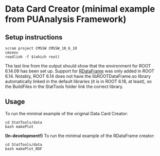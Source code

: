 # Data Card Creator (minimal example from PUAnalysis Framework)

## Setup instructions

```
scram project CMSSW CMSSW_10_6_10
cmsenv
readlink -f $(which root)
```
The last line from the output should show that the environment
for ROOT 6.14.09 has been set up. Support for [RDataFrame](https://root.cern/doc/master/classROOT_1_1RDataFrame.html)
was only added in ROOT 6.14. Notably, ROOT 6.14 does not have
the libROOTDataFrame.so library automatically linked in the
default libraries (it is in ROOT 6.18, at least), so the
BuildFiles in the StatTools folder link the correct library.

## Usage
To run the minimal example of the original Data Card Creator:
```
cd StatTools/data
bash makePlot
```

**(In-development!)** To run the minimal example of the RDataFrame creator:
```
cd StatTools/data
bash makePlot_RDF
```